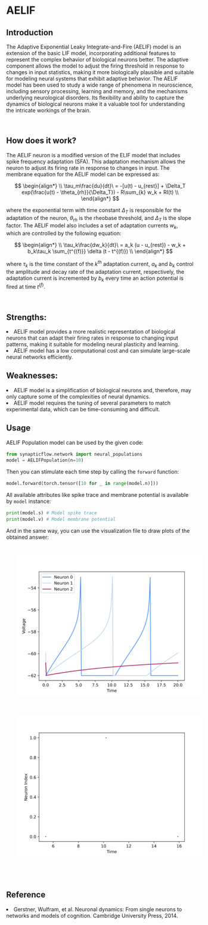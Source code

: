 <script type="text/javascript" src="https://www.maths.nottingham.ac.uk/plp/pmadw/LaTeXMathML.js"></script>
<script src='https://cdnjs.cloudflare.com/ajax/libs/mathjax/2.7.4/MathJax.js?config=default'></script>


# AELIF

## Introduction
The Adaptive Exponential Leaky Integrate-and-Fire (AELIF) model is an extension of the basic LIF model, incorporating additional features to represent the complex behavior of biological neurons better. The adaptive component allows the model to adjust the firing threshold in response to changes in input statistics, making it more biologically plausible and suitable for modeling neural systems that exhibit adaptive behavior. The AELIF model has been used to study a wide range of phenomena in neuroscience, including sensory processing, learning and memory, and the mechanisms underlying neurological disorders. Its flexibility and ability to capture the dynamics of biological neurons make it a valuable tool for understanding the intricate workings of the brain.

<br>

## How does it work?
The AELIF neuron is a modified version of the ELIF model that includes spike frequency adaptation (SFA). This adaptation mechanism allows the neuron to adjust its firing rate in response to changes in input. The membrane equation for the AELIF model can be expressed as:

$$
\begin{align*}
\\
\tau_m\frac{du}{dt}\ = -[u(t) - u_{rest}] + \Delta_T exp(\frac{u(t) - \theta_{rh}}{\Delta_T}) - R\sum_{k} w_k + RI(t) \\
\end{align*}
$$

where the exponential term with time constant $\Delta_T$ is responsible for the adaptation of the neuron, $\theta_{rh}$ is the rheobase threshold, and $\Delta_T$ is the slope factor. The AELIF model also includes a set of adaptation currents $w_k$, which are controlled by the following equation:

$$
\begin{align*}
\\
\tau_k\frac{dw_k}{dt}\ = a_k (u - u_{rest}) - w_k + b_k\tau_k \sum_{t^{(f)}} \delta (t - t^{(f)})
\\
\end{align*}
$$

where $\tau_k$ is the time constant of the $k^{th}$ adaptation current, $a_k$ and $b_k$ control the amplitude and decay rate of the adaptation current, respectively, the adaptation current is incremented by $b_k$ every time an action potential is fired at time $t^{(f)}$.

<br>

## Strengths:
<li>AELIF model provides a more realistic representation of biological neurons that can adapt their firing rates in response to changing input patterns, making it suitable for modeling neural plasticity and learning.
<li>AELIF model has a low computational cost and can simulate large-scale neural networks efficiently.

<br>

## Weaknesses:
<li>AELIF model is a simplification of biological neurons and, therefore, may only capture some of the complexities of neural dynamics.
<li>AELIF model requires the tuning of several parameters to match experimental data, which can be time-consuming and difficult.

<br>

## Usage
AELIF Population model can be used by the given code:
```python
from synapticflow.network import neural_populations
model = AELIFPopulation(n=10)
```
Then you can stimulate each time step by calling the `forward` function:
```python
model.forward(torch.tensor([10 for _ in range(model.n)]))
```
All available attributes like spike trace and membrane potential is available by `model` instance:
```python
print(model.s) # Model spike trace
print(model.v) # Model membrane potential
```

 And in the same way, you can use the visualization file to draw plots of the obtained answer:

<p align="center">
  <img src="_static/AELIF-v.svg" alt="Voltage Plot" style="width: 600px; padding: 25px;"/>
  <img src="_static/AELIF-s.svg" alt="Raster Plot" style="width: 600px; padding: 25px;"/>
</p>

<br>

## Reference
<li> Gerstner, Wulfram, et al. Neuronal dynamics: From single neurons to networks and models of cognition. Cambridge University Press, 2014.
